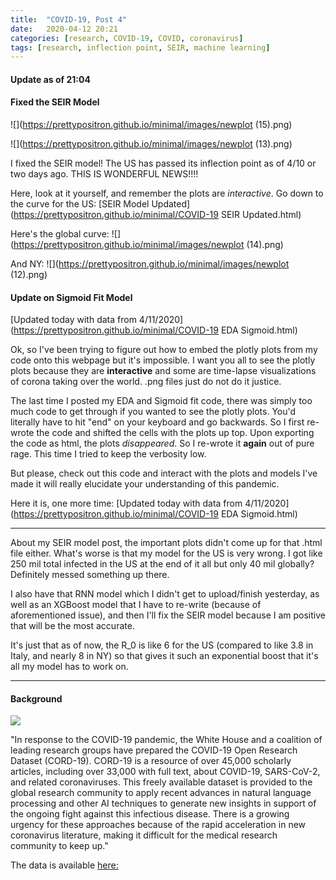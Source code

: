 ```yaml
---
title:  "COVID-19, Post 4"
date:   2020-04-12 20:21
categories: [research, COVID-19, COVID, coronavirus]
tags: [research, inflection point, SEIR, machine learning]
---
```


#### Update as of 21:04 
#### Fixed the SEIR Model

![](https://prettypositron.github.io/minimal/images/newplot (15).png)

![](https://prettypositron.github.io/minimal/images/newplot (13).png)

I fixed the SEIR model! The US has passed its inflection point as of 4/10 or two days ago. THIS IS WONDERFUL NEWS!!!!

Here, look at it yourself, and remember the plots are *interactive*. Go down to the curve for the US: [SEIR Model Updated](https://prettypositron.github.io/minimal/COVID-19 SEIR Updated.html)

Here's the global curve:
![](https://prettypositron.github.io/minimal/images/newplot (14).png)

And NY: 
![](https://prettypositron.github.io/minimal/images/newplot (12).png)


#### Update on Sigmoid Fit Model

[Updated today with data from 4/11/2020](https://prettypositron.github.io/minimal/COVID-19 EDA Sigmoid.html)

Ok, so I've been trying to figure out how to embed the plotly plots from my code onto this webpage but it's impossible. I want you all to see the plotly plots because they are **interactive** and some are time-lapse visualizations of corona taking over the world. .png files just do not do it justice. 

The last time I posted my EDA and Sigmoid fit code, there was simply too much code to get through if you wanted to see the plotly plots. You'd literally have to hit "end" on your keyboard and go backwards. So I first re-wrote the code and shifted the cells with the plots up top. Upon exporting the code as html, the plots *disappeared*. So I re-wrote it **again** out of pure rage. This time I tried to keep the verbosity low. 

But please, check out this code and interact with the plots and models I've made it will really elucidate your understanding of this pandemic. 

Here it is, one more time: [Updated today with data from 4/11/2020](https://prettypositron.github.io/minimal/COVID-19 EDA Sigmoid.html)

---

About my SEIR model post, the important plots didn't come up for that .html file either. What's worse is that my model for the US is very wrong. I got like 250 mil total infected in the US at the end of it all but only 40 mil globally? Definitely messed something up there. 

I also have that RNN model which I didn't get to upload/finish yesterday, as well as an XGBoost model that I have to re-write (because of aforementioned issue), and then I'll fix the SEIR model because I am positive that will be the most accurate.

It's just that as of now, the R_0 is like 6 for the US (compared to like 3.8 in Italy, and nearly 8 in NY) so that gives it such an exponential boost that it's all my model has to work on. 



---
#### Background

![](https://2s7gjr373w3x22jf92z99mgm5w-wpengine.netdna-ssl.com/wp-content/uploads/2020/02/coronavirus-768x432.jpg)

"In response to the COVID-19 pandemic, the White House and a coalition of leading research groups have prepared the COVID-19 Open Research Dataset (CORD-19). CORD-19 is a resource of over 45,000 scholarly articles, including over 33,000 with full text, about COVID-19, SARS-CoV-2, and related coronaviruses. This freely available dataset is provided to the global research community to apply recent advances in natural language processing and other AI techniques to generate new insights in support of the ongoing fight against this infectious disease. There is a growing urgency for these approaches because of the rapid acceleration in new coronavirus literature, making it difficult for the medical research community to keep up."

The data is available [here:](https://pages.semanticscholar.org/coronavirus-research)
